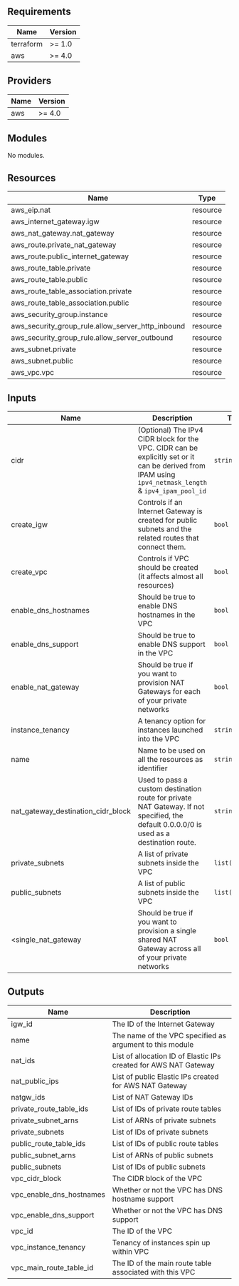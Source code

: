 ## Requirements

| Name | Version |
|------|---------|
| terraform | >= 1.0 |
| aws | >= 4.0 |

## Providers

| Name | Version |
|------|---------|
| aws | >= 4.0 |

## Modules

No modules.

## Resources

| Name | Type |
|------|------|
| aws_eip.nat | resource |
| aws_internet_gateway.igw | resource |
| aws_nat_gateway.nat_gateway | resource |
| aws_route.private_nat_gateway | resource |
| aws_route.public_internet_gateway | resource |
| aws_route_table.private | resource |
| aws_route_table.public | resource |
| aws_route_table_association.private | resource |
| aws_route_table_association.public | resource |
| aws_security_group.instance | resource |
| aws_security_group_rule.allow_server_http_inbound | resource |
| aws_security_group_rule.allow_server_outbound | resource |
| aws_subnet.private | resource |
| aws_subnet.public | resource |
| aws_vpc.vpc | resource |

## Inputs

| Name | Description | Type | Default | Required |
|------|-------------|------|---------|:--------:|
cidr | (Optional) The IPv4 CIDR block for the VPC. CIDR can be explicitly set or it can be derived from IPAM using `ipv4_netmask_length` & `ipv4_ipam_pool_id` | `string` | `"10.0.0.0/16"` | no |
| create\_igw | Controls if an Internet Gateway is created for public subnets and the related routes that connect them. | `bool` | `true` | no |
| create\_vpc | Controls if VPC should be created (it affects almost all resources) | `bool` | `true` | no |
| enable\_dns\_hostnames | Should be true to enable DNS hostnames in the VPC | `bool` | `false` | no |
| enable\_dns\_support | Should be true to enable DNS support in the VPC | `bool` | `true` | no |
| enable\_nat\_gateway | Should be true if you want to provision NAT Gateways for each of your private networks | `bool` | `false` | no |
| instance\_tenancy | A tenancy option for instances launched into the VPC | `string` | `"default"` | no |
| name | Name to be used on all the resources as identifier | `string` | `""` | no |
| nat\_gateway\_destination\_cidr\_block | Used to pass a custom destination route for private NAT Gateway. If not specified, the default 0.0.0.0/0 is used as a destination route. | `string` | `"0.0.0.0/0"` | no |
| private\_subnets | A list of private subnets inside the VPC | `list(string)` | `[]` | no |
| public\_subnets | A list of public subnets inside the VPC | `list(string)` | `[]` | no |
| <single\_nat\_gateway | Should be true if you want to provision a single shared NAT Gateway across all of your private networks | `bool` | `false` | no |

## Outputs

| Name | Description |
|------|-------------|
| igw\_id | The ID of the Internet Gateway |
| name | The name of the VPC specified as argument to this module |
| nat\_ids | List of allocation ID of Elastic IPs created for AWS NAT Gateway |
| nat\_public\_ips | List of public Elastic IPs created for AWS NAT Gateway |
| natgw\_ids | List of NAT Gateway IDs |
| private\_route\_table\_ids | List of IDs of private route tables |
| private\_subnet\_arns | List of ARNs of private subnets |
| private\_subnets | List of IDs of private subnets |
| public\_route\_table\_ids | List of IDs of public route tables |
| public\_subnet\_arns | List of ARNs of public subnets |
| public\_subnets | List of IDs of public subnets |
| vpc\_cidr\_block | The CIDR block of the VPC |
| vpc\_enable\_dns\_hostnames | Whether or not the VPC has DNS hostname support |
| vpc\_enable\_dns\_support | Whether or not the VPC has DNS support |
| vpc\_id | The ID of the VPC |
| vpc\_instance\_tenancy | Tenancy of instances spin up within VPC |
| vpc\_main\_route\_table\_id | The ID of the main route table associated with this VPC |